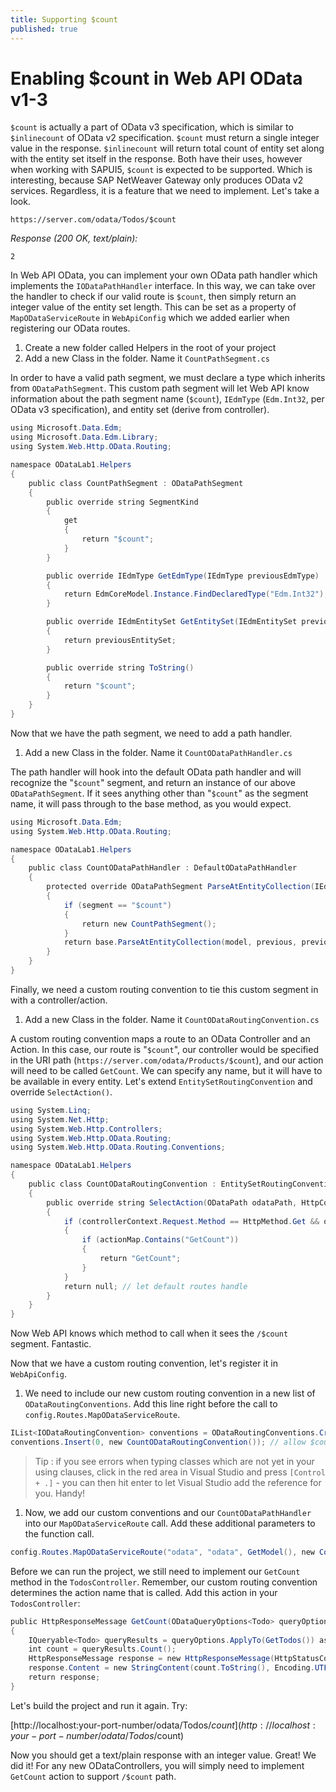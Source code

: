 ```yaml
---
title: Supporting $count
published: true
---
```


# Enabling $count in Web API OData v1-3

`$count` is actually a part of OData v3 specification, which is similar to `$inlinecount` of OData v2 specification. `$count` must return a single integer value in the response. `$inlinecount` will return total count of entity set along with the entity set itself in the response. Both have their uses, however when working with SAPUI5, `$count` is expected to be supported. Which is interesting, because SAP NetWeaver Gateway only produces OData v2 services. Regardless, it is a feature that we need to implement. Let's take a look.

`https://server.com/odata/Todos/$count`

_Response (200 OK, text/plain):_

```
2
```

In Web API OData, you can implement your own OData path handler which implements the `IODataPathHandler` interface. In this way, we can take over the handler to check if our valid route is `$count`, then simply return an integer value of the entity set length. This can be set as a property of `MapODataServiceRoute` in `WebApiConfig` which we added earlier when registering our OData routes.

1. Create a new folder called Helpers in the root of your project
1. Add a new Class in the folder. Name it `CountPathSegment.cs`

In order to have a valid path segment, we must declare a type which inherits from `ODataPathSegment`. This custom path segment will let Web API know information about the path segment name (`$count`), `IEdmType` (`Edm.Int32`, per OData v3 specification), and entity set (derive from controller).

```csharp
using Microsoft.Data.Edm;
using Microsoft.Data.Edm.Library;
using System.Web.Http.OData.Routing;

namespace ODataLab1.Helpers
{
    public class CountPathSegment : ODataPathSegment
    {
        public override string SegmentKind
        {
            get
            {
                return "$count";
            }
        }

        public override IEdmType GetEdmType(IEdmType previousEdmType)
        {
            return EdmCoreModel.Instance.FindDeclaredType("Edm.Int32");
        }

        public override IEdmEntitySet GetEntitySet(IEdmEntitySet previousEntitySet)
        {
            return previousEntitySet;
        }

        public override string ToString()
        {
            return "$count";
        }
    }
}
```

Now that we have the path segment, we need to add a path handler.

1. Add a new Class in the folder. Name it `CountODataPathHandler.cs`

The path handler will hook into the default OData path handler and will recognize the "`$count`" segment, and return an instance of our above `ODataPathSegment`. If it sees anything other than "`$count`" as the segment name, it will pass through to the base method, as you would expect.

```csharp
using Microsoft.Data.Edm;
using System.Web.Http.OData.Routing;

namespace ODataLab1.Helpers
{
    public class CountODataPathHandler : DefaultODataPathHandler
    {
        protected override ODataPathSegment ParseAtEntityCollection(IEdmModel model, ODataPathSegment previous, IEdmType previousEdmType, string segment)
        {
            if (segment == "$count")
            {
                return new CountPathSegment();
            }
            return base.ParseAtEntityCollection(model, previous, previousEdmType, segment);
        }
    }
}
```

Finally, we need a custom routing convention to tie this custom segment in with a controller/action.

1. Add a new Class in the folder. Name it `CountODataRoutingConvention.cs`

A custom routing convention maps a route to an OData Controller and an Action. In this case, our route is "`$count`", our controller would be specified in the URI path (`https://server.com/odata/Products/$count`), and our action will need to be called `GetCount`. We can specify any name, but it will have to be available in every entity. Let's extend `EntitySetRoutingConvention` and override `SelectAction()`.

```csharp
using System.Linq;
using System.Net.Http;
using System.Web.Http.Controllers;
using System.Web.Http.OData.Routing;
using System.Web.Http.OData.Routing.Conventions;

namespace ODataLab1.Helpers
{
    public class CountODataRoutingConvention : EntitySetRoutingConvention
    {
        public override string SelectAction(ODataPath odataPath, HttpControllerContext controllerContext, ILookup<string, HttpActionDescriptor> actionMap)
        {
            if (controllerContext.Request.Method == HttpMethod.Get && odataPath.PathTemplate == "~/entityset/$count")
            {
                if (actionMap.Contains("GetCount"))
                {
                    return "GetCount";
                }
            }
            return null; // let default routes handle
        }
    }
}
```

Now Web API knows which method to call when it sees the `/$count` segment. Fantastic.

Now that we have a custom routing convention, let's register it in `WebApiConfig`.

1. We need to include our new custom routing convention in a new list of `ODataRoutingConventions`. Add this line right before the call to `config.Routes.MapODataServiceRoute`.

```csharp
IList<IODataRoutingConvention> conventions = ODataRoutingConventions.CreateDefault();
conventions.Insert(0, new CountODataRoutingConvention()); // allow $count segments in WebAPI OData v1-3
```

> Tip : if you see errors when typing classes which are not yet in your using clauses, click in the red area in Visual Studio and press `[Control + .]` - you can then hit enter to let Visual Studio add the reference for you. Handy!

1. Now, we add our custom conventions and our `CountODataPathHandler` into our `MapODataServiceRoute` call. Add these additional parameters to the function call.

```csharp
config.Routes.MapODataServiceRoute("odata", "odata", GetModel(), new CountODataPathHandler(), conventions);
```

Before we can run the project, we still need to implement our `GetCount` method in the `TodosController`. Remember, our custom routing convention determines the action name that is called. Add this action in your `TodosController`:

```csharp
public HttpResponseMessage GetCount(ODataQueryOptions<Todo> queryOptions)
{
    IQueryable<Todo> queryResults = queryOptions.ApplyTo(GetTodos()) as IQueryable<Todo>;
    int count = queryResults.Count();
    HttpResponseMessage response = new HttpResponseMessage(HttpStatusCode.OK);
    response.Content = new StringContent(count.ToString(), Encoding.UTF8, "text/plain");
    return response;
}
```

Let's build the project and run it again. Try:

[http://localhost:your-port-number/odata/Todos/$count](http://localhost:your-port-number/odata/Todos/$count)

Now you should get a text/plain response with an integer value. Great! We did it! For any new ODataControllers, you will simply need to implement `GetCount` action to support `/$count` path.
